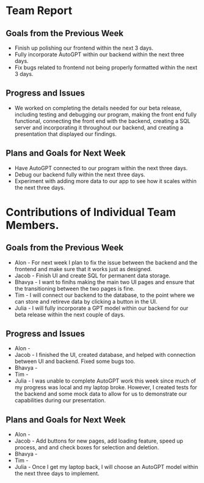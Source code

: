 # Team Report
## Goals from the Previous Week
* Finish up polishing our frontend within the next 3 days.
* Fully incorporate AutoGPT within our backend within the next three days.
* Fix bugs related to frontend not being properly formatted within the next 3 days.

## Progress and Issues
* We worked on completing the details needed for our beta release, including testing and debugging our program, making the front end fully functional, connecting the front end with the backend, creating a SQL server and incorporating it throughout our backend, and creating a presentation that displayed our findings.

## Plans and Goals for Next Week
* Have AutoGPT connected to our program within the next three days.
* Debug our backend fully within the next three days.
* Experiment with adding more data to our app to see how it scales within the next three days.





# Contributions of Individual Team Members.
## Goals from the Previous Week
* Alon - For next week I plan to fix the issue between the backend and the frontend and make sure that it works just as designed. 
* Jacob - Finish UI and create SQL for permanent data storage.
* Bhavya - I want to finihs making the main two UI pages and ensure that the transitioning between the two pages is fine.
* Tim - I will connect our backend to the database, to the point where we can store and retireve data by clicking a button in the UI.
* Julia - I will fully incorporate a GPT model within our backend for our beta release within the next couple of days.

## Progress and Issues
* Alon -  
* Jacob - I finished the UI, created database, and helped with connection between UI and backend. Fixed some bugs too.
* Bhavya - 
* Tim - 
* Julia - I was unable to complete AutoGPT work this week since much of my progress was local and my laptop broke. However, I created tests for the backend and some mock data to allow for us to demonstrate our capabilities during our presentation.


## Plans and Goals for Next Week
* Alon -  
* Jacob - Add buttons for new pages, add loading feature, speed up process, and and check boxes for selection and deletion.
* Bhavya - 
* Tim - 
* Julia - Once I get my laptop back, I will choose an AutoGPT model within the next three days to implement.
